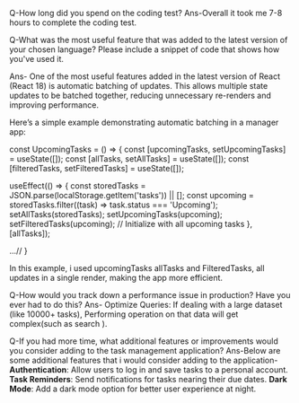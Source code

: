 Q-How long did you spend on the coding test?
Ans-Overall it took me 7-8 hours to complete the coding test.

Q-What was the most useful feature that was added to the latest version of your chosen language? Please include a snippet of code that shows how you've used it.

Ans- One of the most useful features added in the latest version of React (React 18) is automatic batching of updates. This allows multiple state updates to be batched together, reducing unnecessary re-renders and improving performance.

Here’s a simple example demonstrating automatic batching in a manager app:

const UpcomingTasks = () => {
  const [upcomingTasks, setUpcomingTasks] = useState([]);
  const [allTasks, setAllTasks] = useState([]);
  const [filteredTasks, setFilteredTasks] = useState([]);

  useEffect(() => {
    const storedTasks = JSON.parse(localStorage.getItem('tasks')) || [];
    const upcoming = storedTasks.filter((task) => task.status === 'Upcoming');
    setAllTasks(storedTasks);
    setUpcomingTasks(upcoming);
    setFilteredTasks(upcoming); // Initialize with all upcoming tasks
  }, [allTasks]);

...//
} 

In this example, i used upcomingTasks allTasks and FilteredTasks, all updates in a single render, making the app more efficient.



Q-How would you track down a performance issue in production? Have you ever had to do this?
Ans- Optimize Queries: If dealing with a large dataset (like 10000+ tasks), Performing operation on that data will get complex(such as search ).





Q-If you had more time, what additional features or improvements would you consider adding to the task management application?
Ans-Below are some additional features that i would consider adding to the application-
**Authentication**: Allow users to log in and save tasks to a personal account.
**Task Reminders**: Send notifications for tasks nearing their due dates.
**Dark Mode**: Add a dark mode option for better user experience at night.